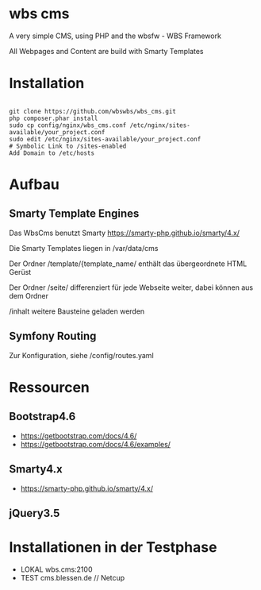 # wbs cms

A very simple CMS, using PHP and the wbsfw - WBS Framework

All Webpages and Content are build with Smarty Templates

# Installation 

<code>
git clone https://github.com/wbswbs/wbs_cms.git
php composer.phar install
sudo cp config/nginx/wbs_cms.conf /etc/nginx/sites-available/your_project.conf
sudo edit /etc/nginx/sites-available/your_project.conf
# Symbolic Link to /sites-enabled
Add Domain to /etc/hosts
</code>

# Aufbau

## Smarty Template Engines

Das WbsCms benutzt Smarty
https://smarty-php.github.io/smarty/4.x/

Die Smarty Templates liegen in /var/data/cms

Der Ordner /template/{template_name/ enthält das übergeordnete HTML Gerüst

Der Ordner /seite/  differenziert für jede Webseite weiter,
dabei können aus dem Ordner

/inhalt weitere Bausteine geladen werden

## Symfony Routing
 
Zur Konfiguration, siehe /config/routes.yaml


# Ressourcen

## Bootstrap4.6

  * https://getbootstrap.com/docs/4.6/
  * https://getbootstrap.com/docs/4.6/examples/

## Smarty4.x

  * https://smarty-php.github.io/smarty/4.x/

## jQuery3.5


# Installationen in der Testphase

  - LOKAL wbs.cms:2100
  - TEST cms.blessen.de //  Netcup